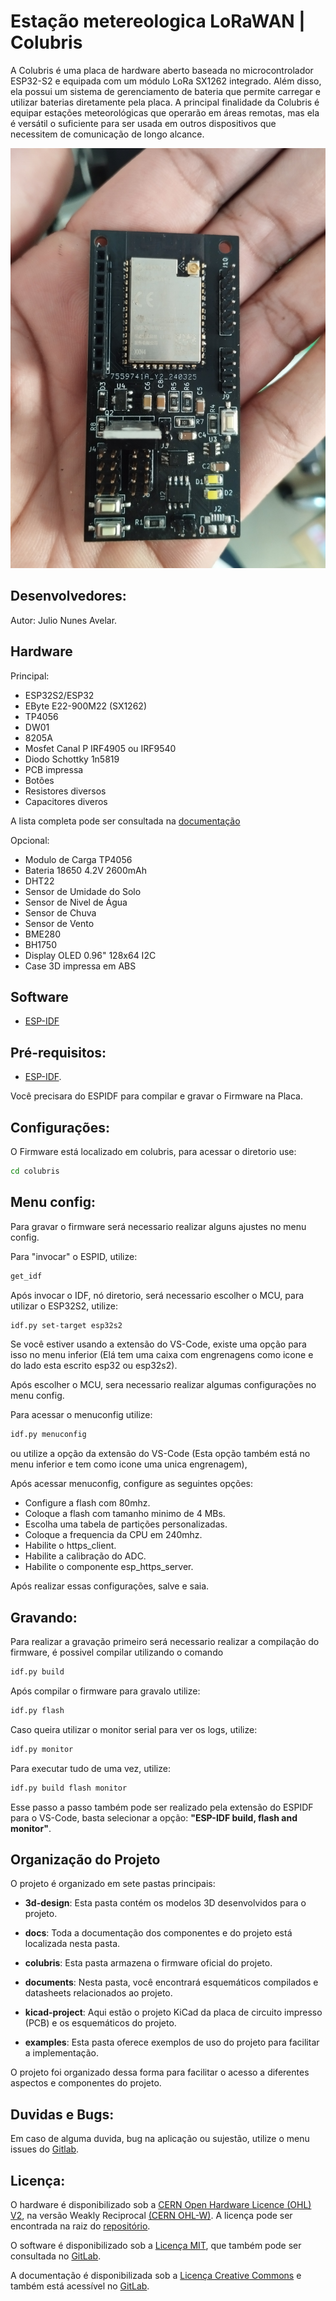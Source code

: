 # Estação metereologica LoRaWAN | Colubris

A Colubris é uma placa de hardware aberto baseada no microcontrolador ESP32-S2 e equipada com um módulo LoRa SX1262 integrado. Além disso, ela possui um sistema de gerenciamento de bateria que permite carregar e utilizar baterias diretamente pela placa. A principal finalidade da Colubris é equipar estações meteorológicas que operarão em áreas remotas, mas ela é versátil o suficiente para ser usada em outros dispositivos que necessitem de comunicação de longo alcance.

![Placa Colubris soldada](docs/src/assets/placa_soldada_frente.jpg)

## Desenvolvedores:

Autor: Julio Nunes Avelar.

## Hardware

Principal:

- ESP32S2/ESP32
- EByte E22-900M22 (SX1262)
- TP4056
- DW01
- 8205A
- Mosfet Canal P IRF4905 ou IRF9540
- Diodo Schottky 1n5819
- PCB impressa
- Botões
- Resistores diversos
- Capacitores diveros

A lista completa pode ser consultada na [documentação](https://embarcacoes.ic.unicamp.br/colubris/build/)

Opcional:

- Modulo de Carga TP4056
- Bateria 18650 4.2V 2600mAh
- DHT22
- Sensor de Umidade do Solo
- Sensor de Nivel de Água
- Sensor de Chuva
- Sensor de Vento
- BME280
- BH1750
- Display OLED 0.96" 128x64 I2C
- Case 3D impressa em ABS

## Software

- [ESP-IDF](https://docs.espressif.com/projects/esp-idf/en/latest/esp32/)

## Pré-requisitos:

- [ESP-IDF](https://docs.espressif.com/projects/esp-idf/en/latest/esp32/get-started/).

Você precisara do ESPIDF para compilar e gravar o Firmware na Placa.

## Configurações:

O Firmware está localizado em colubris, para acessar o diretorio use:

```bash
cd colubris
```

## Menu config:

Para gravar o firmware será necessario realizar alguns ajustes no menu config.

Para "invocar" o ESPID, utilize:

```bash
get_idf
```

Após invocar o IDF, nó diretorio, será necessario escolher o MCU, para utilizar o ESP32S2, utilize:

```bash
idf.py set-target esp32s2
```

Se você estiver usando a extensão do VS-Code, existe uma opção para isso no menu inferior (Elá tem uma caixa com engrenagens como icone e do lado esta escrito esp32 ou esp32s2).

Após escolher o MCU, sera necessario realizar algumas configurações no menu config.

Para acessar o menuconfig utilize:

```bash
idf.py menuconfig
```

ou utilize a opção da extensão do VS-Code (Esta opção também está no menu inferior e tem como icone uma unica engrenagem),

Após acessar menuconfig, configure as seguintes opções:

- Configure a flash com 80mhz.
- Coloque a flash com tamanho minimo de 4 MBs.
- Escolha uma tabela de partições personalizadas.
- Coloque a frequencia da CPU em 240mhz.
- Habilite o https_client.
- Habilite a calibração do ADC.
- Habilite o componente esp_https_server.

Após realizar essas configurações, salve e saia.

## Gravando:

Para realizar a gravação primeiro será necessario realizar a compilação do firmware, é possivel compilar utilizando o comando

```bash
idf.py build
```

Após compilar o firmware para gravalo utilize:

```bash
idf.py flash
```

Caso queira utilizar o monitor serial para ver os logs, utilize:

```bash
idf.py monitor
```

Para executar tudo de uma vez, utilize:

```bash
idf.py build flash monitor
```

Esse passo a passo também pode ser realizado pela extensão do ESPIDF para o VS-Code, basta selecionar a opção: **"ESP-IDF build, flash and monitor"**.

## Organização do Projeto

O projeto é organizado em sete pastas principais:

- **3d-design**: Esta pasta contém os modelos 3D desenvolvidos para o projeto.

- **docs**: Toda a documentação dos componentes e do projeto está localizada nesta pasta.

- **colubris**: Esta pasta armazena o firmware oficial do projeto.

- **documents**: Nesta pasta, você encontrará esquemáticos compilados e datasheets relacionados ao projeto.

- **kicad-project**: Aqui estão o projeto KiCad da placa de circuito impresso (PCB) e os esquemáticos do projeto.

- **examples**: Esta pasta oferece exemplos de uso do projeto para facilitar a implementação.

O projeto foi organizado dessa forma para facilitar o acesso a diferentes aspectos e componentes do projeto.

## Duvidas e Bugs:

Em caso de alguma duvida, bug na aplicação ou sujestão, utilize o menu issues do [Gitlab](https://gitlab.com/embarcacoes/estacao-metereologica-lorawan/-/issues).

## Licença:

O hardware é disponibilizado sob a [CERN Open Hardware Licence (OHL) V2](https://gitlab.com/embarcacoes/estacao-metereologica-lorawan/-/blob/main/LICENSE.md?ref_type=heads), na versão Weakly Reciprocal [(CERN OHL-W)](https://gitlab.com/embarcacoes/estacao-metereologica-lorawan/-/blob/main/LICENSE.md?ref_type=heads). A licença pode ser encontrada na raiz do [repositório](https://gitlab.com/embarcacoes/estacao-metereologica-lorawan/-/blob/main/LICENSE.md?ref_type=heads).

O software é disponibilizado sob a [Licença MIT](https://gitlab.com/embarcacoes/estacao-metereologica-lorawan/-/blob/main/colubris/LICENSE.md?ref_type=heads), que também pode ser consultada no [GitLab](https://gitlab.com/embarcacoes/estacao-metereologica-lorawan/-/blob/main/colubris/LICENSE.md?ref_type=heads).

A documentação é disponibilizada sob a [Licença Creative Commons](https://gitlab.com/embarcacoes/estacao-metereologica-lorawan/-/blob/main/docs/LICENSE.md?ref_type=heads) e também está acessível no [GitLab](https://gitlab.com/embarcacoes/estacao-metereologica-lorawan/-/blob/main/docs/LICENSE.md?ref_type=heads).
